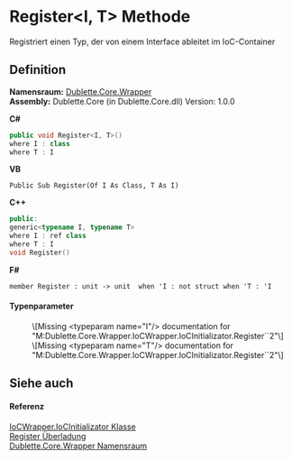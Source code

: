 # Register&lt;I, T&gt; Methode


Registriert einen Typ, der von einem Interface ableitet im IoC-Container



## Definition
**Namensraum:** <a href="b632e171-a31d-f133-51da-48d1493f66e8">Dublette.Core.Wrapper</a>  
**Assembly:** Dublette.Core (in Dublette.Core.dll) Version: 1.0.0

**C#**
``` C#
public void Register<I, T>()
where I : class
where T : I

```
**VB**
``` VB
Public Sub Register(Of I As Class, T As I)
```
**C++**
``` C++
public:
generic<typename I, typename T>
where I : ref class
where T : I
void Register()
```
**F#**
``` F#
member Register : unit -> unit  when 'I : not struct when 'T : 'I
```



#### Typenparameter
<dl><dt /><dd>\[Missing &lt;typeparam name="I"/&gt; documentation for "M:Dublette.Core.Wrapper.IoCWrapper.IoCInitializator.Register``2"\]</dd><dt /><dd>\[Missing &lt;typeparam name="T"/&gt; documentation for "M:Dublette.Core.Wrapper.IoCWrapper.IoCInitializator.Register``2"\]</dd></dl>

## Siehe auch


#### Referenz
<a href="ee3e36e4-3704-7fb6-636a-4d953e75ad88">IoCWrapper.IoCInitializator Klasse</a>  
<a href="9e0fdafa-37a5-170a-c5e4-c55b281a1a23">Register Überladung</a>  
<a href="b632e171-a31d-f133-51da-48d1493f66e8">Dublette.Core.Wrapper Namensraum</a>  
